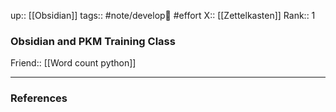 up:: [[Obsidian]]
tags:: #note/develop🍃 #effort 
X:: [[Zettelkasten]]
Rank:: 1

### Obsidian and PKM Training Class

Friend:: [[Word count python]]

---
### References

